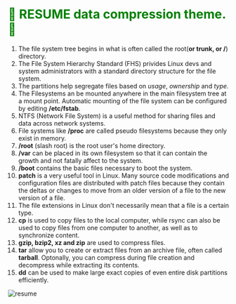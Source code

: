 # <span style="color:green">:tada: RESUME data compression theme. :tada: </span>

1. The file system tree begins in what is often called the root(**or trunk, or /**)
   directory.
2. The File System Hierarchy Standard (FHS) privides Linux devs and system
   administrators with
   a standard directory structure for the file system.
3. The partitions help segregate files based on *usage*, *ownership* and *type*.
4. The Filesystems an be mounted anywhere in the main filesystem tree at a mount
   point. Automatic
   mounting of the file system can be configured by editing **/etc/fstab**.
5. NTFS (Network File System) is a useful method for sharing files and data
   across network systems.
6. File systems like **/proc** are called pseudo filesystems because they only
   exist in memory.
7. **/root** (slash root) is the root user's home directory.
8. **/var** can be placed in its own filesystem so that it can contain the  
   growth and not fatally affect to the system.
9. **/boot** contains the basic files necessary to boot the system.
10. **patch** is a very useful tool in Linux. Many source code modifications and
    configuration files are distributed with patch files because they contain the
    deltas or changes to move from an older version of a file to the new version
    of a file.
11. The file extensions in Linux don't necessarily mean that a file is a certain
    type.
12. **cp** is used to copy files to the local computer, while rsync can also be used
    to copy files from one computer to another, as well as to synchronize content.
13. **gzip, bzip2, xz and zip** are used to compress files.
14. **tar** allow you to create or extract files from an archive file, often called
    **tarball**. Optonally, you can compress during file creation and decompress
    while extracting its contents.
15. **dd** can be used to make large exact copies of even entire disk partitions
    efficiently.

![resume](/home/josemacevo/Documents/Development/linux_course/course_images/resume1.jpg)
